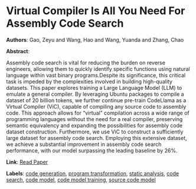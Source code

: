 # Virtual Compiler Is All You Need For Assembly Code Search

**Authors**: Gao, Zeyu and Wang, Hao and Wang, Yuanda and Zhang, Chao

**Abstract**:

Assembly code search is vital for reducing the burden on reverse engineers, allowing them to quickly identify specific functions using natural language within vast binary programs.Despite its significance, this critical task is impeded by the complexities involved in building high-quality datasets. This paper explores training a Large Language Model (LLM) to emulate a general compiler. By leveraging Ubuntu packages to compile a dataset of 20 billion tokens, we further continue pre-train CodeLlama as a Virtual Compiler (ViC), capable of compiling any source code to assembly code. This approach allows for “virtual” compilation across a wide range of programming languages without the need for a real compiler, preserving semantic equivalency and expanding the possibilities for assembly code dataset construction. Furthermore, we use ViC to construct a sufficiently large dataset for assembly code search. Employing this extensive dataset, we achieve a substantial improvement in assembly code search performance, with our model surpassing the leading baseline by 26%.

**Link**: [Read Paper](https://doi.org/10.18653/v1/2024.acl-long.167)

**Labels**: [code generation](../../labels/code_generation.md), [program transformation](../../labels/program_transformation.md), [static analysis](../../labels/static_analysis.md), [code search](../../labels/code_search.md), [code model](../../labels/code_model.md), [code model training](../../labels/code_model_training.md), [source code model](../../labels/source_code_model.md)
